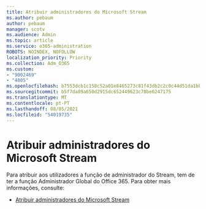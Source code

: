 ```yaml
---
title: Atribuir administradores do Microsoft Stream
ms.author: pebaum
author: pebaum
manager: scotv
ms.audience: Admin
ms.topic: article
ms.service: o365-administration
ROBOTS: NOINDEX, NOFOLLOW
localization_priority: Priority
ms.collection: Adm_O365
ms.custom:
- "9002469"
- "4805"
ms.openlocfilehash: b7553dcb1c158c52a01e8465273c81f43db2c2c0c44d51da1bb3e39d698d18c3
ms.sourcegitcommit: b5f7da89a650d2915dc652449623c78be6247175
ms.translationtype: MT
ms.contentlocale: pt-PT
ms.lasthandoff: 08/05/2021
ms.locfileid: "54019735"
---
```

# <a name="assign-microsoft-stream-admins"></a>Atribuir administradores do Microsoft Stream

Para atribuir aos utilizadores a função de administrador do Stream, tem de ter a função Administrador Global do Office 365. Para obter mais informações, consulte:

- [Atribuir administradores do Microsoft Stream](https://docs.microsoft.com/stream/assign-administrator-user-role)
